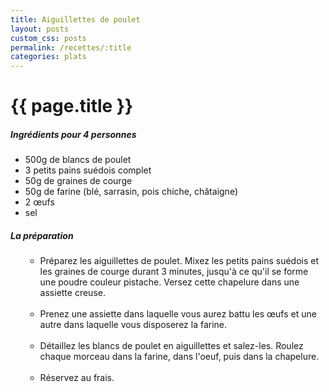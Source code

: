 ```yaml
---
title: Aiguillettes de poulet
layout: posts
custom_css: posts
permalink: /recettes/:title
categories: plats
---
```


# {{ page.title }}

##### Ingrédients pour 4 personnes

- 500g de blancs de poulet
- 3 petits pains suédois complet
- 50g de graines de courge
- 50g de farine (blé, sarrasin, pois chiche, châtaigne)
- 2 œufs
- sel

##### La préparation

<ul id="prepa">

<section id="categories" markdown="1">

- Préparez les aiguillettes de poulet. Mixez les petits pains suédois et les graines de courge durant 3 minutes, jusqu'à ce qu'il se forme une poudre couleur pistache. Versez cette chapelure dans une assiette creuse.<br><br>
- Prenez une assiette dans laquelle vous aurez battu les œufs et une autre dans laquelle vous disposerez la farine.<br><br>
- Détaillez les blancs de poulet en aiguillettes et salez-les. Roulez chaque morceau dans la farine, dans l'oeuf, puis dans la chapelure.<br><br>
- Réservez au frais.

</section>

</ul>
